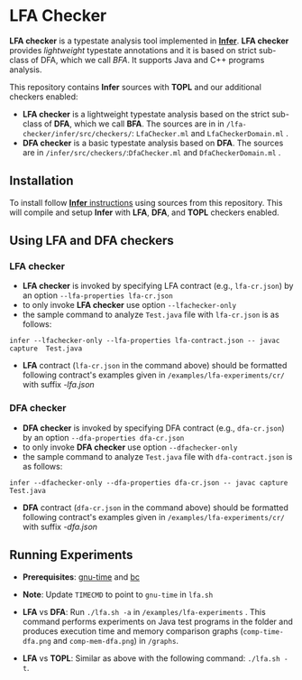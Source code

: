 # LFA Checker 

__LFA checker__ is a typestate analysis tool implemented in [**Infer**](https://fbinfer.com). 
__LFA checker__ provides _lightweight_ typestate annotations and it is 
based on strict sub-class of DFA, which we call _BFA_. It supports 
Java and C++ programs analysis. 

This repository contains __Infer__ sources with __TOPL__ and our additional 
checkers enabled: 
- **LFA checker** is a lightweight typestate analysis based on the strict sub-class of __DFA__, which we call __BFA__. The sources are in in `/lfa-checker/infer/src/checkers/`: `LfaChecker.ml` and `LfaCheckerDomain.ml` . 
- **DFA checker** is a basic typestate analysis based on __DFA__. The sources are in `/infer/src/checkers/`:`DfaChecker.ml` and `DfaCheckerDomain.ml` . 


## Installation 
To install follow [__Infer__ instructions](https://github.com/facebook/infer/blob/main/INSTALL.md#install-infer-from-source) using sources from this 
repository. This will compile and setup __Infer__ with __LFA__, **DFA**, and __TOPL__ checkers enabled. 


## Using LFA and DFA checkers 
### LFA checker 
- __LFA checker__ is invoked by specifying LFA contract (e.g., `lfa-cr.json`) by an option `--lfa-properties lfa-cr.json`
- to only invoke __LFA checker__ use option `--lfachecker-only`
- the sample command to analyze `Test.java` file with `lfa-cr.json` is as follows: 
  
`infer --lfachecker-only --lfa-properties lfa-contract.json -- javac capture 
Test.java`

- __LFA__ contract  (`lfa-cr.json` in the command above) should be formatted following contract's examples given in `/examples/lfa-experiments/cr/` with suffix _-lfa.json_

### DFA checker 
- __DFA checker__ is invoked by specifying DFA contract (e.g., `dfa-cr.json`) by an option `--dfa-properties dfa-cr.json`
- to only invoke __DFA checker__ use option `--dfachecker-only`
- the sample command to analyze `Test.java` file with `dfa-contract.json` is as follows: 

`infer --dfachecker-only --dfa-properties dfa-cr.json -- javac capture 
Test.java`

- __DFA__ contract  (`dfa-cr.json` in the command above) should be formatted following contract's examples given in `/examples/lfa-experiments/cr/` with suffix _-dfa.json_

## Running Experiments
- **Prerequisites**: [gnu-time](https://www.gnu.org/software/time/) and [bc](https://www.gnu.org/software/bc/manual/html_mono/bc.html) 
- __Note__: Update `TIMECMD` to point to `gnu-time` in `lfa.sh` 
  

- __LFA__ vs __DFA__: Run `./lfa.sh -a` in `/examples/lfa-experiments` . This command performs experiments on Java test programs in the folder and produces execution time and memory comparison graphs (`comp-time-dfa.png` and `comp-mem-dfa.png`) in `/graphs`.

- __LFA__ vs __TOPL__: Similar as above with the following command: `./lfa.sh -t`. 
